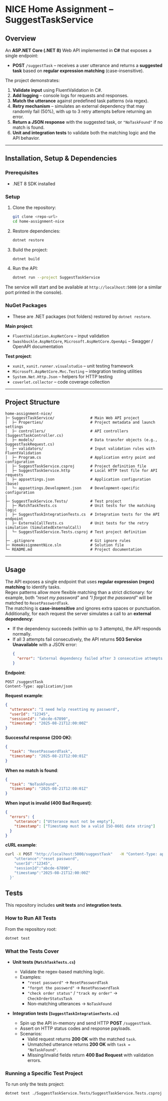 # NICE Home Assignment – SuggestTaskService

## Overview
An **ASP.NET Core (.NET 8)** Web API implemented in **C#** that exposes a single endpoint:  
- **POST** `/suggestTask` – receives a user utterance and returns a **suggested task** based on **regular expression matching** (case-insensitive).  

The project demonstrates:  
1. **Validate input** using FluentValidation in C#.  
2. **Add logging** – console logs for requests and responses.  
3. **Match the utterance** against predefined task patterns (via regex). 
4. **Retry mechanism** – simulates an external dependency that may randomly fail (50%), with up to 3 retry attempts before returning an error.
5. **Return a JSON response** with the suggested task, or `"NoTaskFound"` if no match is found.  
6. **Unit and integration tests** to validate both the matching logic and the API behavior.  
 
---

## Installation, Setup & Dependencies  

### Prerequisites  
- .NET 8 SDK installed  

### Setup  
1. Clone the repository:  
   ```bash
   git clone <repo-url>
   cd home-assignment-nice
   ```  

2. Restore dependencies:  
   ```bash
   dotnet restore
   ```  

3. Build the project:  
   ```bash
   dotnet build
   ```  

4. Run the API:  
   ```bash
   dotnet run --project SuggestTaskService
   ```  

The service will start and be available at `http://localhost:5000` (or a similar port printed in the console).  

### NuGet Packages  
- These are .NET packages (not folders) restored by `dotnet restore`.

**Main project**:  
- `FluentValidation.AspNetCore` – input validation  
- `Swashbuckle.AspNetCore`, `Microsoft.AspNetCore.OpenApi` – Swagger / OpenAPI documentation  

**Test project**:  
- `xunit`, `xunit.runner.visualstudio` – unit testing framework  
- `Microsoft.AspNetCore.Mvc.Testing` – integration testing utilities  
- `System.Net.Http.Json` – helpers for HTTP testing  
- `coverlet.collector` – code coverage collection  

---

## Project Structure


```
home-assignment-nice/
├─ SuggestTaskService/                # Main Web API project
│  ├─ Properties/                     # Project metadata and launch settings
│  ├─ controllers/                    # API controllers (SuggestTaskController.cs)
│  ├─ models/                         # Data transfer objects (e.g., SuggestTaskRequest.cs)
│  ├─ validators/                     # Input validation rules with FluentValidation
│  ├─ Program.cs                      # Application entry point and configuration
│  ├─ SuggestTaskService.csproj       # Project definition file
│  ├─ SuggestTaskService.http         # Local HTTP test file for API requests
│  ├─ appsettings.json                # Application configuration (base)
│  └─ appsettings.Development.json    # Development-specific configuration
│
├─ SuggestTaskService.Tests/          # Test project
│  ├─ MatchTaskTests.cs               # Unit tests for the matching logic
│  ├─ SuggestTaskIntegrationTests.cs  # Integration tests for the API endpoint
│  ├─ ExternalCallTests.cs            # Unit tests for the retry simulation (SimulatedExternalCall)
│  └─ SuggestTaskService.Tests.csproj # Test project definition
│
├─ .gitignore                         # Git ignore rules
├─ HomeAssignmentNice.sln             # Solution file
└─ README.md                          # Project documentation
```

---


## Usage  

The API exposes a single endpoint that uses **regular expression (regex) matching** to identify tasks.  
Regex patterns allow more flexible matching than a strict dictionary: for example, both *"reset my password"* and *"I forgot the password"* will be matched to `ResetPasswordTask`.  
The matching is **case-insensitive** and ignores extra spaces or punctuation.  
Additionally, for each request the server simulates a call to an **external dependency**:  
- If the dependency succeeds (within up to 3 attempts), the API responds normally.  
- If all 3 attempts fail consecutively, the API returns **503 Service Unavailable** with a JSON error:
  ```json
  {
    "error": "External dependency failed after 3 consecutive attempts"
  }

**Endpoint**:  
```
POST /suggestTask
Content-Type: application/json
```

**Request example**:  
```json
{
  "utterance": "I need help resetting my password",
  "userId": "12345",
  "sessionId": "abcde-67890",
  "timestamp": "2025-08-21T12:00:00Z"
}
```

**Successful response (200 OK)**:  
```json
{
  "task": "ResetPasswordTask",
  "timestamp": "2025-08-21T12:00:01Z"
}
```

**When no match is found**:  
```json
{
  "task": "NoTaskFound",
  "timestamp": "2025-08-21T12:00:01Z"
}
```

**When input is invalid (400 Bad Request)**:  
```json
{
  "errors": {
    "utterance": ["Utterance must not be empty"],
    "timestamp": ["Timestamp must be a valid ISO-8601 date string"]
  }
}
```

**cURL example**:  
```bash
curl -X POST "http://localhost:5000/suggestTask"   -H "Content-Type: application/json"   -d '{
    "utterance":"reset password",
    "userId":"12345",
    "sessionId":"abcde-67890",
    "timestamp":"2025-08-21T12:00:00Z"
  }'
```


## Tests

This repository includes **unit tests** and **integration tests**.

### How to Run All Tests
From the repository root:
```bash
dotnet test
```

### What the Tests Cover
- **Unit tests (`MatchTaskTests.cs`)**
  - Validate the regex-based matching logic.
  - Examples:
    - `"reset password"` → `ResetPasswordTask`
    - `"forgot the password"` → `ResetPasswordTask`
    - `"check order status"` / `"track my order"` → `CheckOrderStatusTask`
    - Non-matching utterances → `NoTaskFound`

- **Integration tests (`SuggestTaskIntegrationTests.cs`)**
  - Spin up the API in-memory and send HTTP **POST** `/suggestTask`.
  - Assert on HTTP status codes and response payloads.
  - Scenarios:
    - Valid request returns **200 OK** with the matched `task`.
    - Unmatched utterance returns **200 OK** with `task = "NoTaskFound"`.
    - Missing/invalid fields return **400 Bad Request** with validation errors.

### Running a Specific Test Project
To run only the tests project:
```bash
dotnet test ./SuggestTaskService.Tests/SuggestTaskService.Tests.csproj
```
